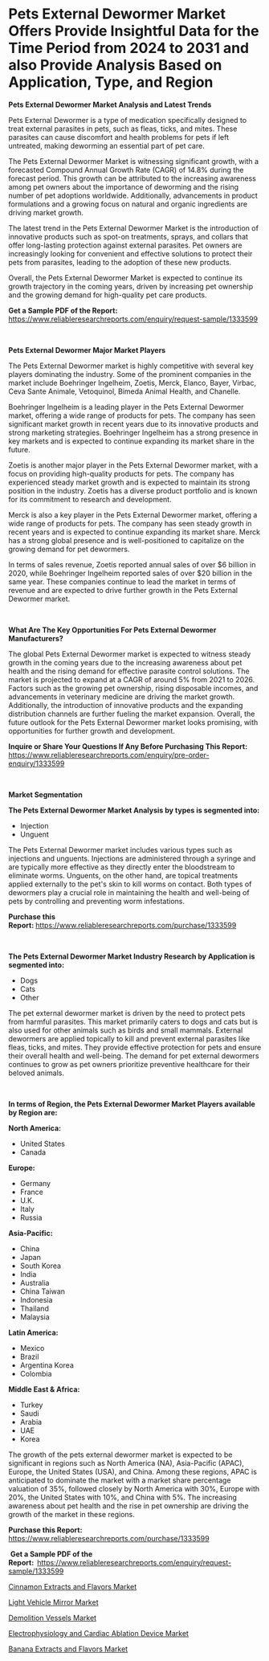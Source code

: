 <p><h1>Pets External Dewormer Market Offers Provide Insightful Data for the Time Period from 2024 to 2031 and also Provide Analysis Based on Application, Type, and Region</h1></p><p><strong>Pets External Dewormer Market Analysis and Latest Trends</strong></p>
<p><p>Pets External Dewormer is a type of medication specifically designed to treat external parasites in pets, such as fleas, ticks, and mites. These parasites can cause discomfort and health problems for pets if left untreated, making deworming an essential part of pet care.</p><p>The Pets External Dewormer Market is witnessing significant growth, with a forecasted Compound Annual Growth Rate (CAGR) of 14.8% during the forecast period. This growth can be attributed to the increasing awareness among pet owners about the importance of deworming and the rising number of pet adoptions worldwide. Additionally, advancements in product formulations and a growing focus on natural and organic ingredients are driving market growth.</p><p>The latest trend in the Pets External Dewormer Market is the introduction of innovative products such as spot-on treatments, sprays, and collars that offer long-lasting protection against external parasites. Pet owners are increasingly looking for convenient and effective solutions to protect their pets from parasites, leading to the adoption of these new products.</p><p>Overall, the Pets External Dewormer Market is expected to continue its growth trajectory in the coming years, driven by increasing pet ownership and the growing demand for high-quality pet care products.</p></p>
<p><strong>Get a Sample PDF of the Report:&nbsp;</strong> <a href="https://www.reliableresearchreports.com/enquiry/request-sample/1333599">https://www.reliableresearchreports.com/enquiry/request-sample/1333599</a></p>
<p>&nbsp;</p>
<p><strong>Pets External Dewormer Major Market Players</strong></p>
<p><p>The Pets External Dewormer market is highly competitive with several key players dominating the industry. Some of the prominent companies in the market include Boehringer Ingelheim, Zoetis, Merck, Elanco, Bayer, Virbac, Ceva Sante Animale, Vetoquinol, Bimeda Animal Health, and Chanelle.</p><p>Boehringer Ingelheim is a leading player in the Pets External Dewormer market, offering a wide range of products for pets. The company has seen significant market growth in recent years due to its innovative products and strong marketing strategies. Boehringer Ingelheim has a strong presence in key markets and is expected to continue expanding its market share in the future.</p><p>Zoetis is another major player in the Pets External Dewormer market, with a focus on providing high-quality products for pets. The company has experienced steady market growth and is expected to maintain its strong position in the industry. Zoetis has a diverse product portfolio and is known for its commitment to research and development.</p><p>Merck is also a key player in the Pets External Dewormer market, offering a wide range of products for pets. The company has seen steady growth in recent years and is expected to continue expanding its market share. Merck has a strong global presence and is well-positioned to capitalize on the growing demand for pet dewormers.</p><p>In terms of sales revenue, Zoetis reported annual sales of over $6 billion in 2020, while Boehringer Ingelheim reported sales of over $20 billion in the same year. These companies continue to lead the market in terms of revenue and are expected to drive further growth in the Pets External Dewormer market.</p></p>
<p>&nbsp;</p>
<p><strong>What Are The Key Opportunities For Pets External Dewormer Manufacturers?</strong></p>
<p><p>The global Pets External Dewormer market is expected to witness steady growth in the coming years due to the increasing awareness about pet health and the rising demand for effective parasite control solutions. The market is projected to expand at a CAGR of around 5% from 2021 to 2026. Factors such as the growing pet ownership, rising disposable incomes, and advancements in veterinary medicine are driving the market growth. Additionally, the introduction of innovative products and the expanding distribution channels are further fueling the market expansion. Overall, the future outlook for the Pets External Dewormer market looks promising, with opportunities for further growth and development.</p></p>
<p><strong>Inquire or Share Your Questions If Any Before Purchasing This Report:</strong> <a href="https://www.reliableresearchreports.com/enquiry/pre-order-enquiry/1333599">https://www.reliableresearchreports.com/enquiry/pre-order-enquiry/1333599</a></p>
<p>&nbsp;</p>
<p><strong>Market Segmentation</strong></p>
<p><strong>The Pets External Dewormer Market Analysis by types is segmented into:</strong></p>
<p><ul><li>Injection</li><li>Unguent</li></ul></p>
<p><p>The Pets External Dewormer market includes various types such as injections and unguents. Injections are administered through a syringe and are typically more effective as they directly enter the bloodstream to eliminate worms. Unguents, on the other hand, are topical treatments applied externally to the pet's skin to kill worms on contact. Both types of dewormers play a crucial role in maintaining the health and well-being of pets by controlling and preventing worm infestations.</p></p>
<p><strong>Purchase this Report:&nbsp;</strong><a href="https://www.reliableresearchreports.com/purchase/1333599">https://www.reliableresearchreports.com/purchase/1333599</a></p>
<p>&nbsp;</p>
<p><strong>The Pets External Dewormer Market Industry Research by Application is segmented into:</strong></p>
<p><ul><li>Dogs</li><li>Cats</li><li>Other</li></ul></p>
<p><p>The pet external dewormer market is driven by the need to protect pets from harmful parasites. This market primarily caters to dogs and cats but is also used for other animals such as birds and small mammals. External dewormers are applied topically to kill and prevent external parasites like fleas, ticks, and mites. They provide effective protection for pets and ensure their overall health and well-being. The demand for pet external dewormers continues to grow as pet owners prioritize preventive healthcare for their beloved animals.</p></p>
<p>&nbsp;</p>
<p><strong>In terms of Region, the Pets External Dewormer Market Players available by Region are:</strong></p>
<p>
    <p> <strong> North America: </strong>
        <ul>
            <li>United States</li>
            <li>Canada</li>
        </ul>
        </p> 
    <p> <strong> Europe: </strong>
        <ul>
            <li>Germany</li>
            <li>France</li>
            <li>U.K.</li>
            <li>Italy</li>
            <li>Russia</li>
        </ul>
        </p> 
    <p> <strong> Asia-Pacific: </strong>
        <ul>
            <li>China</li>
            <li>Japan</li>
            <li>South Korea</li>
            <li>India</li>
            <li>Australia</li>
            <li>China Taiwan</li>
            <li>Indonesia</li>
            <li>Thailand</li>
            <li>Malaysia</li>
        </ul>
        </p> 
    <p> <strong> Latin America: </strong>
        <ul>
            <li>Mexico</li>
            <li>Brazil</li>
            <li>Argentina Korea</li>
            <li>Colombia</li>
        </ul>
        </p> 
    <p> <strong> Middle East & Africa: </strong>
        <ul>
            <li>Turkey</li>
            <li>Saudi</li>
            <li>Arabia</li>
            <li>UAE</li>
            <li>Korea</li>
        </ul>
    </p>
    </p>
<p><p>The growth of the pets external dewormer market is expected to be significant in regions such as North America (NA), Asia-Pacific (APAC), Europe, the United States (USA), and China. Among these regions, APAC is anticipated to dominate the market with a market share percentage valuation of 35%, followed closely by North America with 30%, Europe with 20%, the United States with 10%, and China with 5%. The increasing awareness about pet health and the rise in pet ownership are driving the growth of the market in these regions.</p></p>
<p><strong>Purchase this Report: </strong><a href="https://www.reliableresearchreports.com/purchase/1333599">https://www.reliableresearchreports.com/purchase/1333599</a></p>
<p>&nbsp;<strong>Get a Sample PDF of the Report:&nbsp;&nbsp;</strong><a href="https://www.reliableresearchreports.com/enquiry/request-sample/1333599">https://www.reliableresearchreports.com/enquiry/request-sample/1333599</a></p>
<p><strong></strong></p>
<p><p><a href="https://github.com/jodemen/Market-Research-Report-List-1/blob/main/cinnamon-extracts-and-flavors-market.md">Cinnamon Extracts and Flavors Market</a></p><p><a href="https://issuu.com/reportprime-2/docs/light-vehicle-mirror-market-size-2030.pptx">Light Vehicle Mirror Market</a></p><p><a href="https://medium.com/@jordanmendez766/demolition-vessels-nbsp-market-focuses-on-market-share-size-and-projected-forecast-till-2031-3f392d2681a5">Demolition Vessels Market</a></p><p><a href="https://issuu.com/reportprime-2/docs/electrophysiology-and-cardiac-ablation-device-mark">Electrophysiology and Cardiac Ablation Device Market</a></p><p><a href="https://github.com/Sarissaschmalingtr6fz2739/Market-Research-Report-List-1/blob/main/banana-extracts-and-flavors-market.md">Banana Extracts and Flavors Market</a></p></p>
